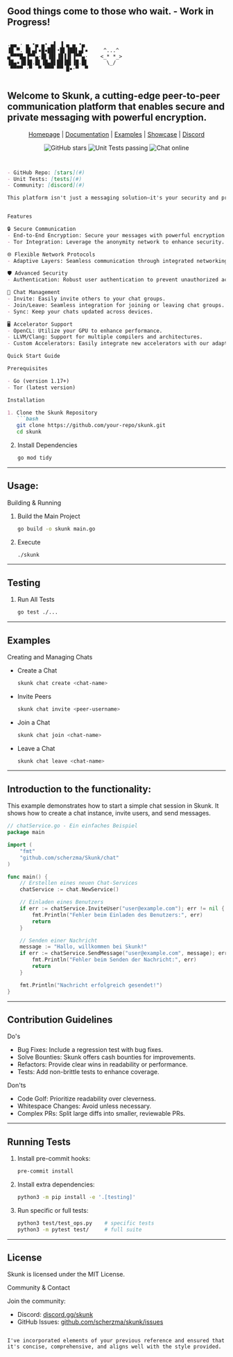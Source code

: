 

<h2>Good things come to those who wait. - Work in Progress!</h2>

~~~

.▄▄ · ▄ •▄ ▄• ▄▌ ▐ ▄ ▄ •▄ 
▐█ ▀. █▌▄▌▪█▪██▌•█▌▐██▌▄▌▪     ^...^
▄▀▀▀█▄▐▀▀▄·█▌▐█▌▐█▐▐▌▐▀▀▄·    <_* *_>   
▐█▄▪▐█▐█.█▌▐█▄█▌██▐█▌▐█.█▌      \_/
 ▀▀▀▀ ·▀  ▀ ▀▀▀ ▀▀ █▪·▀  ▀
 
~~~



<p align="center"><p style="color: grey; font-size: 14px;"><h2>Welcome to Skunk, a cutting-edge peer-to-peer communication platform that enables secure and private messaging with powerful encryption.</h2></p></p>


<p align="center">
  <a href="URL_zur_Homepage">Homepage</a> |
  <a href="URL_zur_Dokumentation">Documentation</a> |
  <a href="URL_zu_Examples">Examples</a> |
  <a href="URL_zum_Showcase">Showcase</a> |
  <a href="URL_zum_Discord">Discord</a>
</p>

<p align="center">
  <img src="https://img.shields.io/github/stars/deinrepo/skunk?style=social" alt="GitHub stars">
  <img src="https://img.shields.io/badge/tests-passing-brightgreen.svg" alt="Unit Tests passing">
  <img src="https://img.shields.io/badge/chat-1556_online-blue.svg" alt="Chat online">
</p>





```markdown


- GitHub Repo: [stars](#)
- Unit Tests: [tests](#)
- Community: [discord](#)

This platform isn't just a messaging solution—it's your security and privacy advocate.


Features

🔒 Secure Communication
- End-to-End Encryption: Secure your messages with powerful encryption protocols.
- Tor Integration: Leverage the anonymity network to enhance security.

🌐 Flexible Network Protocols
- Adaptive Layers: Seamless communication through integrated networking protocols.

🛡️ Advanced Security
- Authentication: Robust user authentication to prevent unauthorized access.

💬 Chat Management
- Invite: Easily invite others to your chat groups.
- Join/Leave: Seamless integration for joining or leaving chat groups.
- Sync: Keep your chats updated across devices.

🖥️ Accelerator Support
- OpenCL: Utilize your GPU to enhance performance.
- LLVM/Clang: Support for multiple compilers and architectures.
- Custom Accelerators: Easily integrate new accelerators with our adaptive framework.

Quick Start Guide

Prerequisites

- Go (version 1.17+)
- Tor (latest version)

Installation

1. Clone the Skunk Repository
   ```bash
   git clone https://github.com/your-repo/skunk.git
   cd skunk
   ```

2. Install Dependencies
   ```bash
   go mod tidy
   ```
***

<h2>Usage:</h2>

Building & Running

1. Build the Main Project
   ```bash
   go build -o skunk main.go
   ```

2. Execute
   ```bash
   ./skunk
   ```

***

<h2>Testing</h2>

1. Run All Tests
   ```bash
   go test ./...
   ```

***
<h2>Examples</h2>

Creating and Managing Chats

- Create a Chat
  ```bash
  skunk chat create <chat-name>
  ```
- Invite Peers
  ```bash
  skunk chat invite <peer-username>
  ```
- Join a Chat
  ```bash
  skunk chat join <chat-name>
  ```
- Leave a Chat
  ```bash
  skunk chat leave <chat-name>
  ```

***

<h2>Introduction to the functionality:</h2>

This example demonstrates how to start a simple chat session in Skunk. It shows how to create a chat instance, invite users, and send messages.

```go
// chatService.go - Ein einfaches Beispiel
package main

import (
    "fmt"
    "github.com/scherzma/Skunk/chat"
)

func main() {
    // Erstellen eines neuen Chat-Services
    chatService := chat.NewService()

    // Einladen eines Benutzers
    if err := chatService.InviteUser("user@example.com"); err != nil {
        fmt.Println("Fehler beim Einladen des Benutzers:", err)
        return
    }

    // Senden einer Nachricht
    message := "Hallo, willkommen bei Skunk!"
    if err := chatService.SendMessage("user@example.com", message); err != nil {
        fmt.Println("Fehler beim Senden der Nachricht:", err)
        return
    }

    fmt.Println("Nachricht erfolgreich gesendet!")
}
```

***

<h2>Contribution Guidelines</h2>

Do's
- Bug Fixes: Include a regression test with bug fixes.
- Solve Bounties: Skunk offers cash bounties for improvements.
- Refactors: Provide clear wins in readability or performance.
- Tests: Add non-brittle tests to enhance coverage.

Don'ts
- Code Golf: Prioritize readability over cleverness.
- Whitespace Changes: Avoid unless necessary.
- Complex PRs: Split large diffs into smaller, reviewable PRs.

***

<h2>Running Tests</h2>

1. Install pre-commit hooks:
   ```bash
   pre-commit install
   ```

2. Install extra dependencies:
   ```bash
   python3 -m pip install -e '.[testing]'
   ```

3. Run specific or full tests:
   ```bash
   python3 test/test_ops.py    # specific tests
   python3 -m pytest test/     # full suite
   ```
***

<h2>License</h2>

Skunk is licensed under the MIT License.

Community & Contact

Join the community:

- Discord: [discord.gg/skunk](#)
- GitHub Issues: [github.com/scherzma/skunk/issues](#)

```

I've incorporated elements of your previous reference and ensured that it's concise, comprehensive, and aligns well with the style provided.
